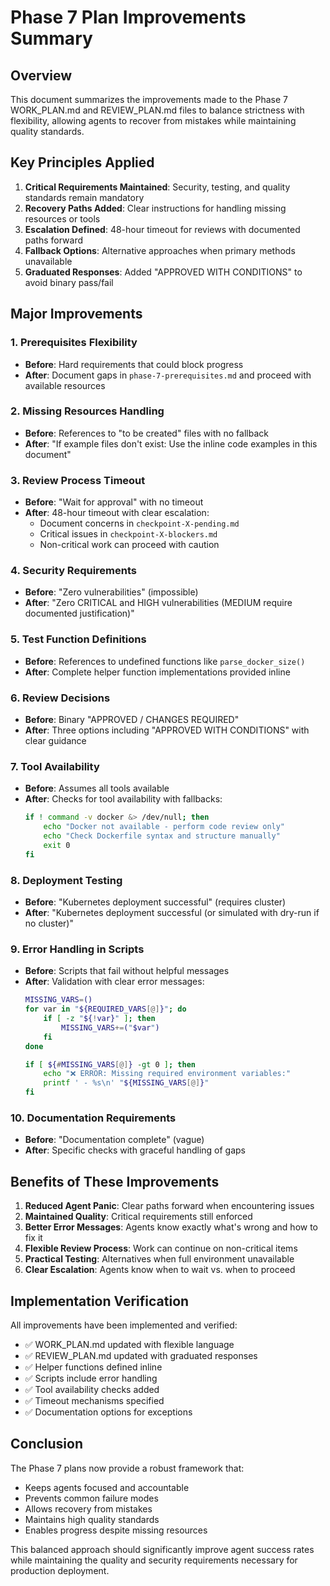# Phase 7 Plan Improvements Summary

## Overview
This document summarizes the improvements made to the Phase 7 WORK_PLAN.md and REVIEW_PLAN.md files to balance strictness with flexibility, allowing agents to recover from mistakes while maintaining quality standards.

## Key Principles Applied

1. **Critical Requirements Maintained**: Security, testing, and quality standards remain mandatory
2. **Recovery Paths Added**: Clear instructions for handling missing resources or tools
3. **Escalation Defined**: 48-hour timeout for reviews with documented paths forward
4. **Fallback Options**: Alternative approaches when primary methods unavailable
5. **Graduated Responses**: Added "APPROVED WITH CONDITIONS" to avoid binary pass/fail

## Major Improvements

### 1. Prerequisites Flexibility
- **Before**: Hard requirements that could block progress
- **After**: Document gaps in `phase-7-prerequisites.md` and proceed with available resources

### 2. Missing Resources Handling
- **Before**: References to "to be created" files with no fallback
- **After**: "If example files don't exist: Use the inline code examples in this document"

### 3. Review Process Timeout
- **Before**: "Wait for approval" with no timeout
- **After**: 48-hour timeout with clear escalation:
  - Document concerns in `checkpoint-X-pending.md`
  - Critical issues in `checkpoint-X-blockers.md`
  - Non-critical work can proceed with caution

### 4. Security Requirements
- **Before**: "Zero vulnerabilities" (impossible)
- **After**: "Zero CRITICAL and HIGH vulnerabilities (MEDIUM require documented justification)"

### 5. Test Function Definitions
- **Before**: References to undefined functions like `parse_docker_size()`
- **After**: Complete helper function implementations provided inline

### 6. Review Decisions
- **Before**: Binary "APPROVED / CHANGES REQUIRED"
- **After**: Three options including "APPROVED WITH CONDITIONS" with clear guidance

### 7. Tool Availability
- **Before**: Assumes all tools available
- **After**: Checks for tool availability with fallbacks:
  ```bash
  if ! command -v docker &> /dev/null; then
      echo "Docker not available - perform code review only"
      echo "Check Dockerfile syntax and structure manually"
      exit 0
  fi
  ```

### 8. Deployment Testing
- **Before**: "Kubernetes deployment successful" (requires cluster)
- **After**: "Kubernetes deployment successful (or simulated with dry-run if no cluster)"

### 9. Error Handling in Scripts
- **Before**: Scripts that fail without helpful messages
- **After**: Validation with clear error messages:
  ```bash
  MISSING_VARS=()
  for var in "${REQUIRED_VARS[@]}"; do
      if [ -z "${!var}" ]; then
          MISSING_VARS+=("$var")
      fi
  done
  
  if [ ${#MISSING_VARS[@]} -gt 0 ]; then
      echo "❌ ERROR: Missing required environment variables:"
      printf ' - %s\n' "${MISSING_VARS[@]}"
  fi
  ```

### 10. Documentation Requirements
- **Before**: "Documentation complete" (vague)
- **After**: Specific checks with graceful handling of gaps

## Benefits of These Improvements

1. **Reduced Agent Panic**: Clear paths forward when encountering issues
2. **Maintained Quality**: Critical requirements still enforced
3. **Better Error Messages**: Agents know exactly what's wrong and how to fix it
4. **Flexible Review Process**: Work can continue on non-critical items
5. **Practical Testing**: Alternatives when full environment unavailable
6. **Clear Escalation**: Agents know when to wait vs. when to proceed

## Implementation Verification

All improvements have been implemented and verified:
- ✅ WORK_PLAN.md updated with flexible language
- ✅ REVIEW_PLAN.md updated with graduated responses
- ✅ Helper functions defined inline
- ✅ Scripts include error handling
- ✅ Tool availability checks added
- ✅ Timeout mechanisms specified
- ✅ Documentation options for exceptions

## Conclusion

The Phase 7 plans now provide a robust framework that:
- Keeps agents focused and accountable
- Prevents common failure modes
- Allows recovery from mistakes
- Maintains high quality standards
- Enables progress despite missing resources

This balanced approach should significantly improve agent success rates while maintaining the quality and security requirements necessary for production deployment.